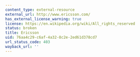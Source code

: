 ```yaml
---
content_type: external-resource
external_url: http://www.ericsson.com/
has_external_license_warning: true
license: https://en.wikipedia.org/wiki/All_rights_reserved
status: broken
title: Ericsson
uid: 76aa4c29-c6af-4a32-8c2e-2ed61d378cd7
url_status_code: 403
wayback_url: ''
---
```

